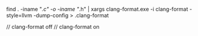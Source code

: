 find . -iname "*.c" -o -iname "*.h" | xargs clang-format.exe -i
clang-format -style=llvm -dump-config > .clang-format

// clang-format off
// clang-format on

